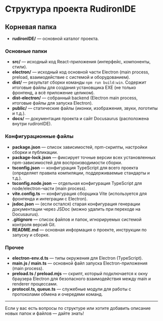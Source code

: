 # Структура проекта RudironIDE

## Корневая папка

- **rudironIDE/** — основной каталог проекта.

### Основные папки

- **src/** — исходный код React-приложения (интерфейс, компоненты, стили).
- **electron/** — исходный код основной части Electron (main process, preload, взаимодействие с системой и оборудованием).
- **dist/** — результат сборки команды `npm run build:win`. Содержит итоговые файлы для создания установщика EXE (не только фронтенд, а всё приложение целиком).
- **dist-electron/** — собранный backend (Electron main process, итоговые файлы для запуска Electron).
- **public/** — статические файлы (иконки, изображения, звуки, логотипы и т.д.).
- **docs/** — документация проекта и сайт Docusaurus (расположена внутри rudironIDE).

### Конфигурационные файлы

- **package.json** — список зависимостей, npm-скрипты, настройки сборки и публикации.
- **package-lock.json** — фиксирует точные версии всех установленных npm-зависимостей для воспроизводимости сборки.
- **tsconfig.json** — конфигурация TypeScript для всего проекта (определяет правила компиляции, поддерживаемые стандарты и т.д.).
- **tsconfig.node.json** — отдельная конфигурация TypeScript для node/electron-части (main process).
- **vite.config.ts** — конфигурация сборщика Vite (используется для фронтенда и интеграции с Electron).
- **jsdoc.json** — (если остался) старая конфигурация генерации документации через JSDoc (можно удалить при переходе на Docusaurus).
- **.gitignore** — список файлов и папок, игнорируемых системой контроля версий Git.
- **README.md** — основная информация о проекте, инструкции по запуску и сборке.

### Прочее

- **electron-env.d.ts** — типы окружения для Electron (TypeScript).
- **main.js / main.ts** — основной файл запуска Electron-приложения (main process).
- **preload.ts / preload.mjs** — скрипт, который подключается к окну браузера Electron для безопасного взаимодействия между main и renderer процессами.
- **protocol.ts, queue.ts** — служебные модули для работы с протоколами обмена и очередями команд.

---

Если у вас есть вопросы по структуре или хотите добавить описание новых папок и файлов — дайте знать! 